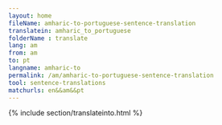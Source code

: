```yaml
---
layout: home
fileName: amharic-to-portuguese-sentence-translation
translatein: amharic_to_portuguese
folderName : translate
lang: am
from: am
to: pt
langname: amharic-to
permalink: /am/amharic-to-portuguese-sentence-translation
tool: sentence-translations
matchurls: en&&am&&pt
---
```

{% include section/translateinto.html %}
